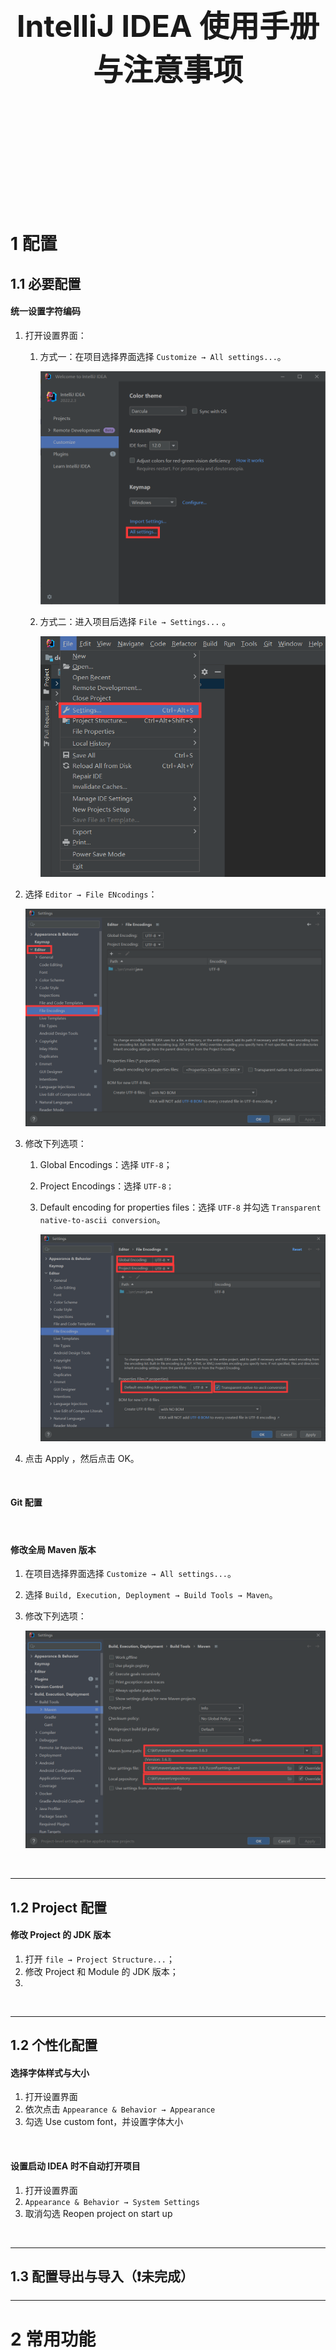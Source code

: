 <div STYLE="page-break-after: always;">
	<br>
    <br>
    <br>
    <br>
    <br>
    <br>
    <br>
    <br>
    <br>
    <br>
	<center><h3><font size="20px">
        IntelliJ IDEA 使用手册与注意事项
    </font></h3></center>
	<br>
    <br>
    <br>
    <br>
    <br>
    <br>
    <br>
    <br>
    <br>
    <br>
</div>


# 1	配置

## 1.1	必要配置

#### 统一设置字符编码

1. 打开设置界面：

   1. 方式一：在项目选择界面选择 `Customize → All settings...`。

      <img src="./assets/IntelliJ IDEA 使用手册与注意事项/1.1/1.png" style="zoom:50%;" />

   2. 方式二：进入项目后选择 `File → Settings...` 。

      <img src="./assets/IntelliJ IDEA 使用手册与注意事项/1.1/2.png" style="zoom: 67%;" />

2. 选择 `Editor → File ENcodings`：

   <img src="./assets/IntelliJ IDEA 使用手册与注意事项/1.1/3.png" style="zoom:50%;" />

3. 修改下列选项：

   1. Global Encodings：选择 `UTF-8`；

   2. Project Encodings：选择 `UTF-8；`

   3. Default encoding for properties files：选择 `UTF-8` 并勾选 `Transparent native-to-ascii conversion`。

      <img src="./assets/IntelliJ IDEA 使用手册与注意事项/1.1/4.png" style="zoom:50%;" />

4. 点击 Apply ，然后点击 OK。

<br>

#### Git 配置

<br>

#### 修改全局 Maven 版本

1. 在项目选择界面选择 `Customize → All settings...`。

2. 选择 `Build, Execution, Deployment → Build Tools → Maven`。

3. 修改下列选项：

   <img src="./assets/IntelliJ IDEA 使用手册与注意事项/1.1/5.png" style="zoom:67%;" />

<br>

---

<div STYLE="page-break-after: always;"></div>

## 1.2	Project 配置

#### 修改 Project 的 JDK 版本

1. 打开 `file → Project Structure...`；
2. 修改 Project 和 Module 的 JDK 版本；
3. 

<br>

---

<div STYLE="page-break-after: always;"></div>

## 1.2	个性化配置

#### 选择字体样式与大小

1. 打开设置界面
2. 依次点击 `Appearance & Behavior → Appearance`
3. 勾选 Use custom font，并设置字体大小

<br>

#### 设置启动 IDEA 时不自动打开项目

1. 打开设置界面
2. `Appearance & Behavior → System Settings`
3. 取消勾选 Reopen project on start up

<br>

---

<div STYLE="page-break-after: always;"></div>


## 1.3	配置导出与导入（❗未完成）

---

<div STYLE="page-break-after: always;"></div>


# 2	常用功能

## 2.1	快捷键

#### 常用快捷键

| 快捷键         | 功能     |
| -------------- | -------- |
| CTRL + ALT + L | 代码排版 |
| ALT + ENTER    | 代码补全 |

<br>

#### 📌修改快捷键



<br>

---

<div STYLE="page-break-after: always;"></div>

## 2.2	隐藏文件和文件夹



---

<div STYLE="page-break-after: always;"></div>

## 2.3	在项目中搜索

---

<div STYLE="page-break-after: always;"></div>

## 2.4	Live Template

#### 什么是 Live Template

Live Template 是一个预定义的代码模板，可以根据输入的内容快速生成相应模板的代码或注释，效果如下：

![](./assets/IntelliJ IDEA 使用手册与注意事项/2.4/1.webp)

<br>

#### 作用

1. 有更多的时间关注于业务逻辑，核心代码可以更优雅；
2. 减少低级错误（比如手写拼错和括号错位）出现的可。

<br>

#### 自定义 Live Template

1. 打开 `File → Settings`；

2. 打开 `Editor → Live Templates`：

   <img src="./assets/IntelliJ IDEA 使用手册与注意事项/2.4/2.png" style="zoom: 67%;" />

3. 添加 Template Group：

   <img src="./assets/IntelliJ IDEA 使用手册与注意事项/2.4/3.png" style="zoom:60%;" />

   <img src="./assets/IntelliJ IDEA 使用手册与注意事项/2.4/4.png" style="zoom:67%;" />

4. 在创建的 TemplateGroup 下创建新的 Live Template：

   <img src="./assets/IntelliJ IDEA 使用手册与注意事项/2.4/5.png" style="zoom: 60%;" />

5. 填写 Abbreviation 和 Template text：

   <img src="./assets/IntelliJ IDEA 使用手册与注意事项/2.4/6.png" style="zoom:67%;" />

6. 设置模板的作用范围：

   <img src="./assets/IntelliJ IDEA 使用手册与注意事项/2.4/7.png" style="zoom:67%;" />

   <img src="./assets/IntelliJ IDEA 使用手册与注意事项/2.4/8.png" style="zoom:67%;" />

<br>

#### 预定义变量（❗待补充）

<br>

#### 预定义函数（❗待补充）

<br>

---

<div STYLE="page-break-after: always;"></div>

## 2.5	调试

---

<div STYLE="page-break-after: always;"></div>

## 2.6	代码折叠 region

#### region 的使用方法

JetBrains 提供了自定义代码块折叠的方式，只需要在需要折叠代码的上边写上 region 开头的注释，结束的地方写上 endregion 开头的注释即可。

```c
// region xxxxx
your code;
// endregion
```

<br>

---

<div STYLE="page-break-after: always;"></div>

# 3	插件

## 3.1	Lombok

#### 在 IDEA 中使用 Lombok

如果项目中使用了 Lombok，必须在 IDEA 中安装 Lombok 插件。否者可能导致编译时无法找到 set 和 get 的问题。

<br>

---

<div STYLE="page-break-after: always;"></div>

## 3.2	Git Commit Template

<br>

---

<div STYLE="page-break-after: always;"></div>

## 3.3	Grep Console

<br>

---

<div STYLE="page-break-after: always;"></div>

## 3.4	其它插件

https://blog.csdn.net/weixin_39818691/article/details/111252613

<br>

---

<div STYLE="page-break-after: always;"></div>

# 4	Project

## 4.1	Project 自动生成文件说明

#### 使用 IDEA 创建的 Spring 项目的基本结构

![](./assets/IntelliJ IDEA 使用手册与注意事项/4.1/1.png)

###### 说明

1. **.idea 文件夹**：存放项目的配置信息，包括数据源，类库，项目字符编码，历史记录，版本控制信息等；
2. **.mvn 文件夹**：存放着 maven-wrapper.properties 和相关 jar 包以及名为 MavenWrapperDownloader 的 java 文件；
3. **src 文件夹**：项目根目录；
4. **.gitignore**：分布式版本控制系统 git 的配置文件，意思为忽略提交，在 .gitingore 文件中，遵循相应的语法，即在每一行指定一个忽略规则。 如：.log、/target/、.idea。**如果项目不用 git ，可以删除**。
5. **.iml文件**：intellij idea 的工程配置文件,里面包含当前 project 的一些配置信息，如模块开发的相关信息，比如 java 组件，maven 组件，插件组件等，还可能会存储一些模块路径信息，依赖信息以及一些别的信息。**删除后 Project 重新导入后还会生成，但是由于配置丢失可能会造成程序异常**。
6. **HELP.md**： 项目的帮助文档，**可以删除**。
7. **mvnw** ：全称 maven wrapper ，作用是在 maven-wrapper.properties 文件中记录 project 使用的 maven 版本，当用户执行mvnw 命令（比如  mvn clean）时，如果发现当前用户的 maven 版本和期望的版本不一致，将会自动下载期望版本，并用期望版本执行 mvn 命令。主要用于在 linux 上处理 mevan 版本兼容问题的脚本。**可以删除**。
8. **mvnw.cmd**：执行 mvnw 命令的 cmd 入口，作用与 mvnw 相同，区别是用于处理 windows 上 mevan 版本兼容问题。**可以删除**。
9. **pom.xml**：项目对象模型，是 Maven 项目的 **核心文件，极其重要**。pom.xml 主要描述了项目的 maven 坐标，依赖关系，开发者需要遵循的规则，缺陷管理系统，组织和 licenses，以及其他所有的项目相关因素，是项目级别的配置文件。

<br>

----

<div STYLE="page-break-after: always;"></div>
